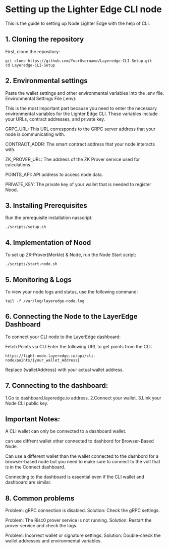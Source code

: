 # Setting up the Lighter Edge CLI node

This is the guide to setting up Node Lighter Edge with the help of CLI.

## 1. Cloning the repository
First, clone the repository:
```
git clone https://github.com/YourUsername/Layeredge-CLI-Setup.git
cd Layeredge-CLI-Setup
```

## 2. Environmental settings
Paste the wallet settings and other environmental variables into the .env file.
Environmental Settings File (.env):

This is the most important part because you need to enter the necessary environmental variables for the Lighter Edge CLI. These variables include your URLs, contract addresses, and private key.

GRPC_URL: This URL corresponds to the GRPC server address that your node is communicating with.

CONTRACT_ADDR: The smart contract address that your node interacts with.

ZK_PROVER_URL: The address of the ZK Prover service used for calculations.

POINTS_API: API address to access node data.

PRIVATE_KEY: The private key of your wallet that is needed to register Nood.

## 3. Installing Prerequisites
Run the prerequisite installation nasscript:
```
./scripts/setup.sh
```

## 4. Implementation of Nood
To set up ZK-Prover(Merkle) & Node, run the Node Start script:
```
./scripts/start-node.sh
```

## 5. Monitoring & Logs
To view your node logs and status, use the following command:
```
tail -f /var/log/layeredge-node.log
```

## 6. Connecting the Node to the LayerEdge Dashboard
To connect your CLI node to the LayerEdge dashboard:

Fetch Points via CLI
Enter the following URL to get points from the CLI:
```
https://light-node.layeredge.io/api/cli-node/points/{your_wallet_Address}
```
Replace {walletAddress} with your actual wallet address.

## 7. Connecting to the dashboard:

1.Go to dashboard.layeredge.io address.
2.Connect your wallet.
3.Link your Node CLI public key.

## Important Notes:
A CLI wallet can only be connected to a dashboard wallet.

can use diffrent wallet other connected to dashbord for Browser-Based Node.

Can use a different wallet than the wallet connected to the dashbord for a browser-based node but you need to make sure to connect to the volt that is in the Connect dashboard.

Connecting to the dashboard is essential even if the CLI wallet and dashboard are similar.

## 8. Common problems
Problem: gRPC connection is disabled. Solution: Check the gRPC settings.

Problem: The Risc0 prover service is not running. Solution: Restart the prover service and check the logs.

Problem: Incorrect wallet or signature settings. Solution: Double-check the wallet addresses and environmental variables.
